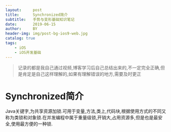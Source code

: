 ```yaml
---
layout:     post
title:      Synchronized简介
subtitle:   手势与变形基础知识笔记
date:       2019-06-15
author:     BY
header-img: img/post-bg-ios9-web.jpg
catalog: true
tags:
    - iOS
    - iOS开发基础
---  
```


> 记录的都是我自己通过视频,博客学习后自己总结出来的,不一定完全正确,但是肯定是自己这样理解的,如果有理解错误的地方,需要及时更正
# Synchronized简介
Java关键字,为共享资源加锁.可用于变量,方法,类上,代码块,根据使用方式的不同又称为类锁和对象锁.在并发编程中属于重量级锁,开销大,占用资源多,但是也是最安全,使用最方便的一种锁.
# 

